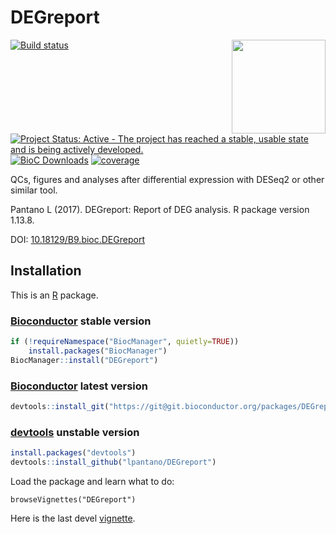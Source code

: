 # DEGreport

<img src="https://github.com/lpantano/DEGreport/raw/master/inst/sticker/degreport.png" width="150" height="150" align="right"/>


[![Build status](https://secure.travis-ci.org/lpantano/DEGreport.png)](https://travis-ci.org/lpantano/DEGreport)
[![Project Status: Active - The project has reached a stable, usable state and is being actively developed.](http://www.repostatus.org/badges/latest/active.svg)](http://www.repostatus.org/#active)
[![BioC Downloads](http://bioconductor.org//shields/downloads/DEGreport.svg)](http://bioconductor.org/packages/3.6/bioc/html/DEGreport.html)
[![coverage](https://img.shields.io/codecov/c/github/lpantano/DEGreport/master.svg)](https://codecov.io/github/lpantano/DEGreport?branch=master)

QCs, figures and analyses after differential expression with DESeq2 or other similar tool.

Pantano L (2017). DEGreport: Report of DEG analysis. R package version 1.13.8. 

DOI: [10.18129/B9.bioc.DEGreport](https://doi.org/doi:10.18129/B9.bioc.DEGreport)


## Installation

This is an [R][] package.

### [Bioconductor][] stable version

```r
if (!requireNamespace("BiocManager", quietly=TRUE))
    install.packages("BiocManager")
BiocManager::install("DEGreport")
```

### [Bioconductor][] latest version

```r
devtools::install_git("https://git@git.bioconductor.org/packages/DEGreport")
```

### [devtools][] unstable version

```r
install.packages("devtools")
devtools::install_github("lpantano/DEGreport")
```

Load the package and learn what to do:

`browseVignettes("DEGreport")`

Here is the last devel [vignette](https://bioconductor.org/packages/devel/bioc/vignettes/DEGreport/inst/doc/DEGreport.pdf).

[Bioconductor]: https://bioconductor.org
[bcbio-nextgen]: https://github.com/chapmanb/bcbio-nextgen
[devtools]: https://cran.r-project.org/package=devtools
[R]: https://www.r-project.org
